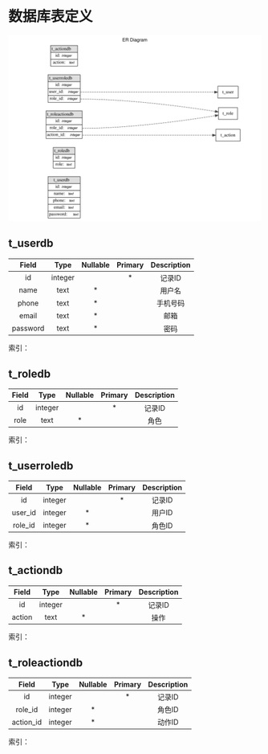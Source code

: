# 数据库表定义

![ER图](./db_cicada.svg)

## t_userdb



| Field | Type | Nullable | Primary | Description |
| :-: | :-: | :-: | :-: | :-: |
| id | integer |  | * | 记录ID |
| name | text | * |  | 用户名 |
| phone | text | * |  | 手机号码 |
| email | text | * |  | 邮箱 |
| password | text | * |  | 密码 |





索引：


## t_roledb



| Field | Type | Nullable | Primary | Description |
| :-: | :-: | :-: | :-: | :-: |
| id | integer |  | * | 记录ID |
| role | text | * |  | 角色 |





索引：


## t_userroledb



| Field | Type | Nullable | Primary | Description |
| :-: | :-: | :-: | :-: | :-: |
| id | integer |  | * | 记录ID |
| user_id | integer | * |  | 用户ID |
| role_id | integer | * |  | 角色ID |





索引：


## t_actiondb



| Field | Type | Nullable | Primary | Description |
| :-: | :-: | :-: | :-: | :-: |
| id | integer |  | * | 记录ID |
| action | text | * |  | 操作 |





索引：


## t_roleactiondb



| Field | Type | Nullable | Primary | Description |
| :-: | :-: | :-: | :-: | :-: |
| id | integer |  | * | 记录ID |
| role_id | integer | * |  | 角色ID |
| action_id | integer | * |  | 动作ID |





索引：


